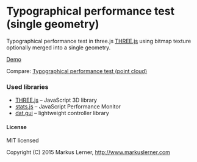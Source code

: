 # Typographical performance test (single geometry)

Typographical performance test in three.js [THREE.js](https://github.com/mrdoob/three.js/) using bitmap texture optionally merged into a single geometry.

[Demo](https://test.markuslerner.com/typo)

Compare: [Typographical performance test (point cloud)](https://github.com/markuslerner/typo-pointcloud)


### Used libraries

* [THREE.js](https://github.com/mrdoob/three.js/) – JavaScript 3D library
* [stats.js](https://github.com/mrdoob/stats.js) – JavaScript Performance Monitor
* [dat.gui](https://github.com/dataarts/dat.gui) – lightweight controller library



#### License ####

MIT licensed

Copyright (C) 2015 Markus Lerner, http://www.markuslerner.com
